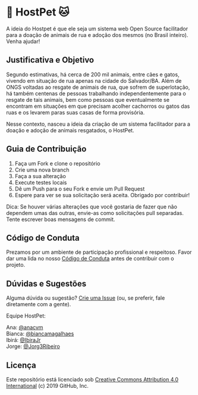 # 🐶 HostPet 🐱

A ideia do Hostpet é que ele seja um sistema web Open Source facilitador para a doação de animais de rua e adoção dos mesmos (no Brasil inteiro). Venha ajudar!

## Justificativa e Objetivo

Segundo estimativas, há cerca de 200 mil animais, entre cães e gatos, vivendo em situação de rua apenas na cidade do Salvador/BA. Além de ONGS voltadas ao resgate de animais de rua, que sofrem de superlotação, há também centenas de pessoas trabalhando independentemente para o resgate de tais animais, bem como pessoas que eventualmente se encontram em situações em que precisam acolher cachorros ou gatos das ruas e os levarem paras suas casas de forma provisória. 

Nesse contexto, nasceu a ideia da criação de um sistema facilitador para a doação e adoção de animais resgatados, o HostPet. 

## Guia de Contribuição

1. Faça um Fork e clone o repositório
2. Crie uma nova branch
3. Faça a sua alteração
4. Execute testes locais
5. Dê um Push para o seu Fork e envie um Pull Request
6. Espere para ver se sua solicitação será aceita. Obrigado por contribuir!

Dica: Se houver várias alterações que você gostaria de fazer que não dependem umas das outras, envie-as como solicitações pull separadas. Tente escrever boas mensagens de commit.

## Código de Conduta

Prezamos por um ambiente de participação profissional e respeitoso. Favor dar uma lida no nosso [Código de Conduta](CODE_OF_CONDUCT.md) antes de contribuir com o projeto.

## Dúvidas e Sugestões

Alguma dúvida ou sugestão? [Crie uma Issue](https://github.com/anacvm/oss-enterprise/issues) (ou, se preferir, fale diretamente com a gente).

Equipe HostPet:

Ana: [@anacvm](https://github.com/anacvm)<br>
Bianca: [@biancamagalhaes](https://github.com/biancamagalhaes)<br>
Ibirá: [@IbiraJr](https://github.com/IbiraJr)<br>
Jorge: [@Jorg3Ribeiro](https://github.com/Jorg3Ribeiro)<br>

## Licença

Este repositório está licenciado sob [Creative Commons Attribution 4.0 International](LICENSE) (c) 2019 GitHub, Inc.
